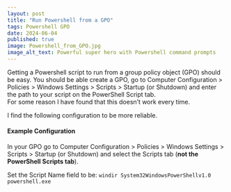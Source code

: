 ```yaml
---
layout: post
title: "Run Powershell from a GPO"
tags: Powershell GPO
date: 2024-06-04
published: true
image: Powershell_from_GPO.jpg
image_alt_text: Powerful super hero with Powershell command prompts
---
```

<!-- Description of article -->
Getting a Powershell script to run from a group policy object (GPO) should be easy.  You should be able create a GPO, go to Computer Configuration > Policies > Windows Settings > Scripts > Startup (or Shutdown) and enter the path to your script on the PowerShell Script tab.  
For some reason I have found that this doesn’t work every time.

I find the following configuration to be more reliable.

#### Example Configuration
In your GPO go to Computer Configuration > Policies > Windows Settings > Scripts > Startup (or Shutdown) and select the Scripts tab (**not the PowerShell Scripts tab**).

Set the Script Name field to be:
`windir System32WindowsPowerShellv1.0 powershell.exe`
